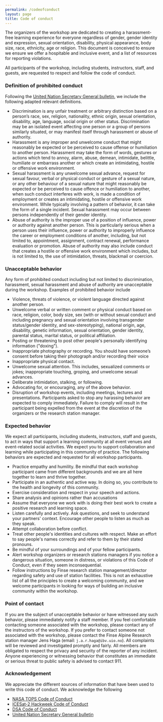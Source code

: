 ```yaml
---
permalink: /codeofconduct
layout: page
title: Code of conduct
---
```


The organizers of the workshop are dedicated to creating a harassment-free learning experience for everyone regardless of gender,
gender identity and expression, sexual orientation, disability, physical appearance, body size, race, ethnicity, age or religion. 
This document is conceived to ensure we ensure we offer a hospitable and inclusive event, and a list of resources for reporting violations. 

All participants of the workshop, including students, instructors, staff, and guests, are requested to respect and follow the code of conduct. 

### Definition of prohibited conduct

Following the [United Nation Secretary General bulletin](http://daccess-ods.un.org/access.nsf/Get?Open&DS=ST/SGB/2008/5&Lang=E), we include the following adapted relevant definitions. 
- Discrimination is any unfair treatment or arbitrary distinction based on a person’s race, sex, religion, nationality, ethnic origin, sexual orientation, disability, age, language, social origin or other status. Discrimination may be an isolated event affecting one person or a group of persons similarly situated, or may manifest itself through harassment or abuse of authority.  
- Harassment is any improper and unwelcome conduct that might reasonably be expected or be perceived to cause offense or humiliation to another person. Harassment may take the form of words, gestures or actions which tend to annoy, alarm, abuse, demean, intimidate, belittle, humiliate or embarrass another or which create an intimidating, hostile or offensive work environment. 
- Sexual harassment is any unwelcome sexual advance, request for sexual favour, verbal or physical conduct or gesture of a sexual nature, or any other behaviour of a sexual nature that might reasonably be expected or be perceived to cause offence or humiliation to another, when such conduct interferes with work, is made a condition of employment or creates an intimidating, hostile or offensive work environment. While typically involving a pattern of behavior, it can take the form of a single incident. Sexual harassment may occur between persons independently of their gender identity.
- Abuse of authority is the improper use of a position of influence, power or authority against another person. This is particularly serious when a person uses their influence, power or authority to improperly influence the career or employment conditions of another, including, but not limited to, appointment, assignment, contract renewal, performance evaluation or promotion. Abuse of authority may also include conduct that creates a hostile or offensive work environment which includes, but is not limited to, the use of intimidation, threats, blackmail or coercion.

### Unacceptable behavior

Any form of prohibited conduct including but not limited to discrimination, harassment, sexual harassment and abuse of authority are unacceptable during the workshop. 
Examples of prohibited behavior include
- Violence, threats of violence, or violent language directed against another person.
- Unwelcome verbal or written comment or physical conduct based on race, religion, color, body size, sex (with or without sexual conduct and including pregnancy and sexual orientation involving transgender status/gender identity, and sex-stereotyping), national origin, age, disability, genetic information, sexual orientation, gender identity, parental status, marital status, or political affiliation.
- Posting or threatening to post other people's personally identifying information ("doxing").
- Inappropriate photography or recording. You should have someone’s consent before taking their photograph and/or recording their voice
- Inappropriate physical contact.
- Unwelcome sexual attention. This includes, sexualized comments or jokes; inappropriate touching, groping, and unwelcome sexual advances.
- Deliberate intimidation, stalking, or following.
- Advocating for, or encouraging, any of the above behavior.
- Disruption of workshop events, including meetings, lectures and presentations.
Participants asked to stop any harassing behavior are expected to comply immediately. 
Failure to comply will result in the participant being expelled from the event at the discretion of the organizers or the research station manager.

### Expected behavior

We expect all participants, including students, instructors, staff and guests, to act in ways that support a learning community at all event venues and event-related social activities. We expect you to support collaboration and learning while participating in this community of practice. The following behaviors are expected and requested for all workshop participants. 
- Practice empathy and humility. Be mindful that each workshop participant came from different backgrounds and we are all here together to learn and thrive together.
- Participate in an authentic and active way. In doing so, you contribute to the health and longevity of this community.
- Exercise consideration and respect in your speech and actions.
- Share analysis and opinions rather than accusations
- Assume that everyone we work with is doing their best work to create a positive research and learning space. 
- Listen carefully and actively. Ask questions, and seek to understand your partners' context. Encourage other people to listen as much as they speak.
- Attempt collaboration before conflict.
- Treat other people's identities and cultures with respect. Make an effort to say people's names correctly and refer to them by their stated pronouns.
- Be mindful of your surroundings and of your fellow participants.
- Alert workshop organizers or research stations managers if you notice a dangerous situation, someone in distress, or violations of this Code of Conduct, even if they seem inconsequential.
- Follow instructions by Finse research station management/director regarding safety and use of station facilities.
This is not an exhaustive list of all the principles to create a welcoming community, and we welcome participants in looking for ways of building an inclusive community within the workshop. 

### Point of contact

If you are the subject of unacceptable behavior or have witnessed any such behavior, please immediately notify a staff member. 
If you feel comfortable contacting someone associated with the workshop, please contact any of the instructors of the workshop. 
If you prefer to contact someone not associated with the workshop, please contact the Finse Alpine Research station manager Jens Haga (email: `j.a.r.haga@ibv.uio.no`).
All complaints will be reviewed and investigated promptly and fairly. All members are obligated to respect the privacy and security of the reporter of any incident. 
Anyone experiencing or witnessing behavior that constitutes an immediate or serious threat to public safety is advised to contact 911.

### Acknowledgement

We appreciate the different sources of information that have been used to write this code of conduct. We acknowledge the following
- [NASA TOPS Code of Conduct](https://github.com/nasa/Transform-to-Open-Science/blob/main/CODE_OF_CONDUCT.md)
- [ICESat-2 Hackweek Code of Conduct](https://icesat-2hackweek.github.io/learning-resources/conduct/conduct/)
- [DSA Code of Conduct](https://www.dsausa.org/resources/harassment-and-grievance/dsa-meeting-code-of-conduct-4-7-2020/)
- [United Nation Secretary General bulletin](http://daccess-ods.un.org/access.nsf/Get?Open&DS=ST/SGB/2008/5&Lang=E)
